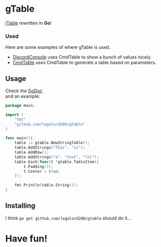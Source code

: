 # gTable
[jTable](https://krake.one/table) rewritten in **Go**!  

### Used
Here are some examples of where gTable is used.

- [DiscordConsole](https://github.com/LEGOlord208/DiscordConsole) uses CmdTable to show a bunch of values nicely.
- [CmdTable](https://github.com/LEGOlord208/CmdTable) uses CmdTable to generate a table based on parameters.

## Usage
Check the [GoDoc](https://godoc.org/github.com/LEGOlord208/gtable)  
and an example:
```Go
package main;

import (
	"fmt"
	"github.com/legolord208/gtable"
)

func main(){
	table := gtable.NewStringTable();
	table.AddStrings("This", "is");
	table.AddRow();
	table.AddStrings("a", "test", "lol");
	table.Each(func(t *gtable.TableItem){
		t.Padding(1);
		t.Center = true;
	});

	fmt.Println(table.String());
}
```

## Installing
I think `go get github.com/legolord208/gtable` should do it...  

# Have fun!
